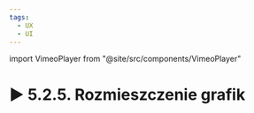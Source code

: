 ```yaml
---
tags:
  - UX
  - UI
---
```


import VimeoPlayer from "@site/src/components/VimeoPlayer"

# ▶️ 5.2.5. Rozmieszczenie grafik

<VimeoPlayer videoId="643182858" />
